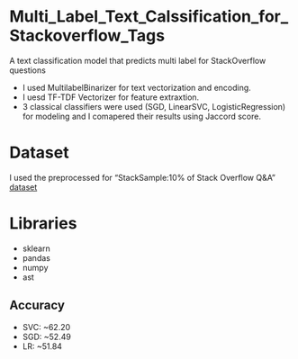# Multi_Label_Text_Calssification_for_Stackoverflow_Tags
A text classification model that predicts multi label for StackOverflow questions
* I used MultilabelBinarizer for text vectorization and encoding.
* I uesd TF-TDF Vectorizer for feature extraxtion. 
* 3 classical classifiers were used (SGD, LinearSVC, LogisticRegression) for modeling and I comapered their results using Jaccord score.


# Dataset
I used the preprocessed for “StackSample:10% of Stack Overflow Q&A” [dataset](https://raw.githubusercontent.com/laxmimerit/All-CSV-ML-Data-Files-Download/master/stackoverflow.csv)

# Libraries
* sklearn
* pandas
* numpy
* ast

## Accuracy
* SVC: ~62.20
* SGD: ~52.49 
* LR: ~51.84
